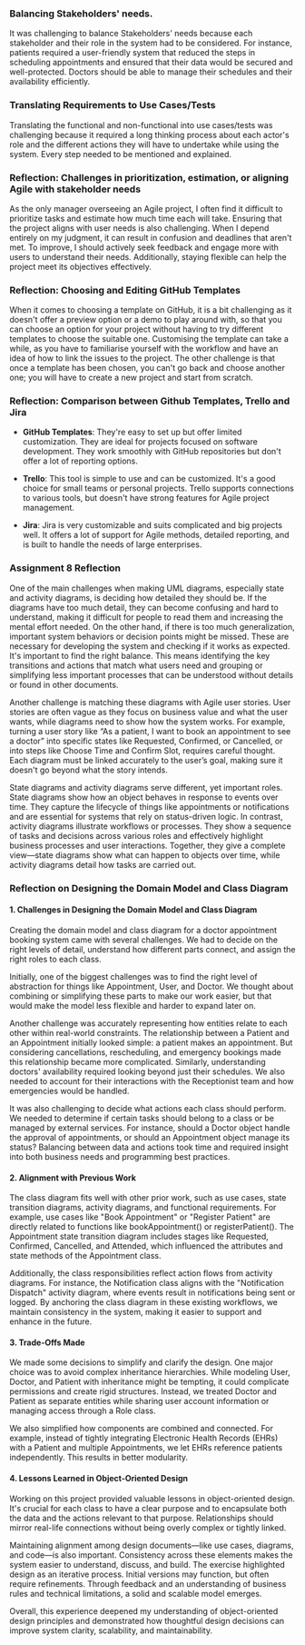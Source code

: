 ### Balancing Stakeholders' needs.
It was challenging to balance Stakeholders' needs because each stakeholder and their role in the system had to be considered. For instance, patients required a user-friendly system that reduced the steps in scheduling appointments and ensured that their data would be secured and well-protected. Doctors should be able to manage their schedules and their availability efficiently.

### Translating Requirements to Use Cases/Tests
Translating the functional and non-functional into use cases/tests was challenging because it required a long thinking process about each actor's role and the different actions they will have to undertake while using the system. Every step needed to be mentioned and explained.

### Reflection: Challenges in prioritization, estimation, or aligning Agile with stakeholder needs
As the only manager overseeing an Agile project, I often find it difficult to prioritize tasks and estimate how much time each will take. Ensuring that the project aligns with user needs is also challenging. When I depend entirely on my judgment, it can result in confusion and deadlines that aren't met. To improve, I should actively seek feedback and engage more with users to understand their needs. Additionally, staying flexible can help the project meet its objectives effectively.

### Reflection: Choosing and Editing GitHub Templates
When it comes to choosing a template on GitHub, it is a bit challenging as it doesn't offer a preview option or a demo to play around with, so that you can choose an option for your project without having to try different templates to choose the suitable one.
Customising the template can take a while, as you have to familiarise yourself with the workflow and have an idea of how to link the issues to the project. The other challenge is that once a template has been chosen, you can't go back and choose another one; you will have to create a new project and start from scratch.

### Reflection: Comparison between Github Templates, Trello and Jira

- **GitHub Templates**: They're easy to set up but offer limited customization. They are ideal for projects focused on software development. They work smoothly with GitHub repositories but don't offer a lot of reporting options.

- **Trello**: This tool is simple to use and can be customized. It's a good choice for small teams or personal projects. Trello supports connections to various tools, but doesn't have strong features for Agile project management.

- **Jira**: Jira is very customizable and suits complicated and big projects well. It offers a lot of support for Agile methods, detailed reporting, and is built to handle the needs of large enterprises.

### Assignment 8 Reflection

One of the main challenges when making UML diagrams, especially state and activity diagrams, is deciding how detailed they should be. If the diagrams have too much detail, they can become confusing and hard to understand, making it difficult for people to read them and increasing the mental effort needed. On the other hand, if there is too much generalization, important system behaviors or decision points might be missed. These are necessary for developing the system and checking if it works as expected. It's important to find the right balance. This means identifying the key transitions and actions that match what users need and grouping or simplifying less important processes that can be understood without details or found in other documents.

Another challenge is matching these diagrams with Agile user stories. User stories are often vague as they focus on business value and what the user wants, while diagrams need to show how the system works. For example, turning a user story like “As a patient, I want to book an appointment to see a doctor” into specific states like Requested, Confirmed, or Cancelled, or into steps like Choose Time and Confirm Slot, requires careful thought. Each diagram must be linked accurately to the user’s goal, making sure it doesn't go beyond what the story intends.

State diagrams and activity diagrams serve different, yet important roles. State diagrams show how an object behaves in response to events over time. They capture the lifecycle of things like appointments or notifications and are essential for systems that rely on status-driven logic. In contrast, activity diagrams illustrate workflows or processes. They show a sequence of tasks and decisions across various roles and effectively highlight business processes and user interactions. Together, they give a complete view—state diagrams show what can happen to objects over time, while activity diagrams detail how tasks are carried out.

### Reflection on Designing the Domain Model and Class Diagram

#### 1. Challenges in Designing the Domain Model and Class Diagram

Creating the domain model and class diagram for a doctor appointment booking system came with several challenges. We had to decide on the right levels of detail, understand how different parts connect, and assign the right roles to each class.

Initially, one of the biggest challenges was to find the right level of abstraction for things like Appointment, User, and Doctor. We thought about combining or simplifying these parts to make our work easier, but that would make the model less flexible and harder to expand later on.

Another challenge was accurately representing how entities relate to each other within real-world constraints. The relationship between a Patient and an Appointment initially looked simple: a patient makes an appointment. But considering cancellations, rescheduling, and emergency bookings made this relationship became more complicated. Similarly, understanding doctors' availability required looking beyond just their schedules. We also needed to account for their interactions with the Receptionist team and how emergencies would be handled.

It was also challenging to decide what actions each class should perform. We needed to determine if certain tasks should belong to a class or be managed by external services. For instance, should a Doctor object handle the approval of appointments, or should an Appointment object manage its status? Balancing between data and actions took time and required insight into both business needs and programming best practices.

#### 2. Alignment with Previous Work

The class diagram fits well with other prior work, such as use cases, state transition diagrams, activity diagrams, and functional requirements. For example, use cases like "Book Appointment" or "Register Patient" are directly related to functions like bookAppointment() or registerPatient(). The Appointment state transition diagram includes stages like Requested, Confirmed, Cancelled, and Attended, which influenced the attributes and state methods of the Appointment class.

Additionally, the class responsibilities reflect action flows from activity diagrams. For instance, the Notification class aligns with the "Notification Dispatch" activity diagram, where events result in notifications being sent or logged. By anchoring the class diagram in these existing workflows, we maintain consistency in the system, making it easier to support and enhance in the future.

#### 3. Trade-Offs Made

We made some decisions to simplify and clarify the design. One major choice was to avoid complex inheritance hierarchies. While modeling User, Doctor, and Patient with inheritance might be tempting, it could complicate permissions and create rigid structures. Instead, we treated Doctor and Patient as separate entities while sharing user account information or managing access through a Role class.

We also simplified how components are combined and connected. For example, instead of tightly integrating Electronic Health Records (EHRs) with a Patient and multiple Appointments, we let EHRs reference patients independently. This results in better modularity.

#### 4. Lessons Learned in Object-Oriented Design

Working on this project provided valuable lessons in object-oriented design. It's crucial for each class to have a clear purpose and to encapsulate both the data and the actions relevant to that purpose. Relationships should mirror real-life connections without being overly complex or tightly linked.

Maintaining alignment among design documents—like use cases, diagrams, and code—is also important. Consistency across these elements makes the system easier to understand, discuss, and build. The exercise highlighted design as an iterative process. Initial versions may function, but often require refinements. Through feedback and an understanding of business rules and technical limitations, a solid and scalable model emerges.

Overall, this experience deepened my understanding of object-oriented design principles and demonstrated how thoughtful design decisions can improve system clarity, scalability, and maintainability.
